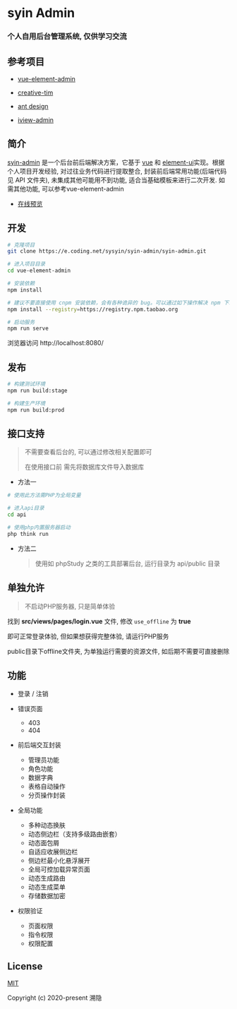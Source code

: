 <h1>
	syin Admin
    <h3>个人自用后台管理系统, 仅供学习交流</h3>
</h1>

## 参考项目

- [vue-element-admin](https://panjiachen.github.io/vue-element-admin-site/zh)

- [creative-tim](https://demos.creative-tim.com/material-dashboard-pro/examples/dashboard.html)

- [ant design](https://preview.pro.ant.design/)

- [iview-admin](https://github.com/iview/iview-admin)

## 简介

[syin-admin](http://admin.e.syin.top) 是一个后台前后端解决方案，它基于 [vue](https://github.com/vuejs/vue) 和 [element-ui](https://github.com/ElemeFE/element)实现。根据个人项目开发经验, 对过往业务代码进行提取整合, 封装前后端常用功能(后端代码见 API 文件夹), 未集成其他可能用不到功能, 适合当基础模板来进行二次开发. 如需其他功能, 可以参考vue-element-admin

- [在线预览](http://admin.e.syin.top)

## 开发

```bash
# 克隆项目
git clone https://e.coding.net/sysyin/syin-admin/syin-admin.git

# 进入项目目录
cd vue-element-admin

# 安装依赖
npm install

# 建议不要直接使用 cnpm 安装依赖，会有各种诡异的 bug。可以通过如下操作解决 npm 下载速度慢的问题
npm install --registry=https://registry.npm.taobao.org

# 启动服务
npm run serve
```

浏览器访问 http://localhost:8080/

## 发布

```bash
# 构建测试环境
npm run build:stage

# 构建生产环境
npm run build:prod
```

## 接口支持

> 不需要查看后台的, 可以通过修改相关配置即可
>
> 在使用接口前 需先将数据库文件导入数据库

- 方法一

```bash
# 使用此方法需PHP为全局变量

# 进入api目录
cd api

# 使用php内置服务器启动
php think run
```

- 方法二

	> 使用如 phpStudy 之类的工具部署后台, 运行目录为 api/public 目录


## 单独允许

> 不启动PHP服务器, 只是简单体验

找到 **src/views/pages/login.vue** 文件, 修改 ```use_offline``` 为 **true**

即可正常登录体验, 但如果想获得完整体验, 请运行PHP服务

public目录下offline文件夹, 为单独运行需要的资源文件, 如后期不需要可直接删除

## 功能

- 登录 / 注销

- 错误页面
  - 403
  - 404

- 前后端交互封装
	- 管理员功能
	- 角色功能
	- 数据字典
	- 表格自动操作
	- 分页操作封装

- 全局功能
	- 多种动态换肤
	- 动态侧边栏（支持多级路由嵌套）
	- 动态面包屑
	- 自适应收展侧边栏
	- 侧边栏最小化悬浮展开
	- 全局可控加载异常页面
	- 动态生成路由
	- 动态生成菜单
	- 存储数据加密

- 权限验证
	- 页面权限
	- 指令权限
	- 权限配置

## License

[MIT](https://sysyin.coding.net/p/syin-admin/d/syin-admin/git/tree/master/LICENSE)

Copyright (c) 2020-present 溯隐